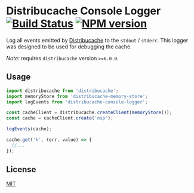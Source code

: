 # Distribucache Console Logger [![Build Status](https://secure.travis-ci.org/dowjones/distribucache-console-logger.png)](http://travis-ci.org/dowjones/distribucache-console-logger) [![NPM version](https://badge.fury.io/js/distribucache-console-logger.svg)](http://badge.fury.io/js/distribucache-console-logger)

Log all events emitted by [Distribucache] to the `stdout` / `stderr`.
This logger was designed to be used for debugging the cache.

*Note:* requires `distribucache` version `>=6.0.0`.


## Usage

```js
import distribucache from 'distribucache';
import memoryStore from 'distribucache-memory-store';
import logEvents from 'distribucache-console-logger';

const cacheClient = distribucache.createClient(memoryStore());
const cache = cacheClient.create('nsp');

logEvents(cache);

cache.get('k', (err, value) => {
  //...
});
```


## License

[MIT](/LICENSE)


[Distribucache]: https://github.com/dowjones/distribucache
